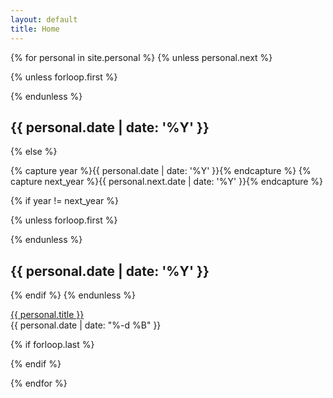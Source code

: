 ```yaml
---
layout: default
title: Home
---
```


<section class="archive">
{% for personal in site.personal %}
{% unless personal.next %}

  {% unless forloop.first %}
    </div>
  </div>
  {% endunless %}

  <div class="archive-item fadeInDown animated">
    <h2>{{ personal.date | date: '%Y' }}</h2>
    <div>

{% else %}

{% capture year %}{{ personal.date | date: '%Y' }}{% endcapture %}
{% capture next_year %}{{ personal.next.date | date: '%Y' }}{% endcapture %}

{% if year != next_year %}

  {% unless forloop.first %}
    </div>
  </div>
  {% endunless %}

  <div class="archive-item fadeInDown animated">
    <h2>{{ personal.date | date: '%Y' }}</h2>
    <div>

{% endif %}
{% endunless %}

  <article>
    <a href="{{ personal.url | absolute_url }}" title="{{ personal.title }}">{{ personal.title }}</a>
    <div class="personal-date">
      <time datetime="{{ personal.date | date: '%Y-%m-%d' }}">{{ personal.date | date: "%-d %B" }}</time>
    </div>
  </article>

  {% if forloop.last %}
    </div>
  </div>
  {% endif %}

{% endfor %}
</section>
